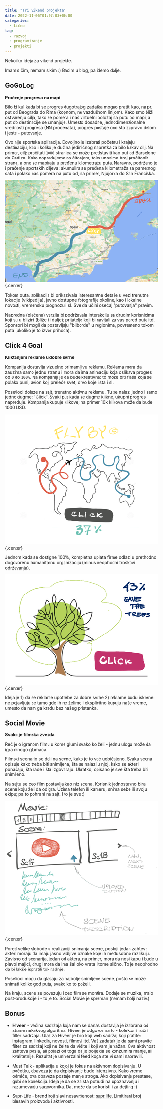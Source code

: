 ```yaml
---
title: "Tri vikend projekta"
date: 2022-11-06T01:07:03+00:00
categories:
  - Lično
tag:
  - razvoj
  - programiranje
  - projekti
---
```


Nekoliko ideja za vikend projekte.

Imam s čim, nemam s kim :) Bacim u blog, pa idemo dalje.

<!--more-->

## GoGoLog

**Praćenje progresa na mapi**

Bilo bi kul kada bi se progres dugotrajog zadatka mogao pratiti kao, na pr. put od Beograda do Rima (kopnom, ne vazdušnom linijom). Kako smo bliži ostvarenju cilja, tako se pomera i naš virtuelni položaj na putu po mapi, a put do destinacije se smanjuje. Umesto dosadne, jednodimenzionalne vrednosti progresa (NN procenata), progres postaje ono što zapravo delom i jeste - putovanje.

Ovo nije sportska aplikacija. Dovoljno je izabrati početnu i krajnju destinaciju, kao i koliko je dužina jediničnog napretka za bilo kakav cilj. Na primer, cilj: pročitati `1000` stranica se može predstaviti kao put od Barselone do Cadiza. Kako napredujemo sa čitanjem, tako unosimo broj pročitanih strana, a one se mapiraju u pređenu kilometražu puta. Naravno, podržano je i praćenje sportskih ciljeva: akumulira se pređena kilometraža sa pametnog sata i polako nas pomera na putu od, na primer, Njujorka do San Franciska.

![](gogolog.png)
{.center}

Tokom puta, aplikacija bi prikazivala interesantne detalje u vezi trenutne lokacije (vikipedija), javno dostupne fotografije okoline, kao i lokalne novosti, vremensku prognozu i sl. Sve da učini osećaj "putovanja" pravim.

Napredna (plaćena) verzija bi podržavala interakciju sa drugim korisnicima koji su u blizini (bliže ili dalje); prijatelje koji bi navijali za vas pored puta itd. Sponzori bi mogli da postavljaju "bilborde" u regionima, povremeno tokom puta (ukoliko je to izvor prihoda).


## Click 4 Goal

**Kliktanjem reklame u dobre svrhe**

Kompanija dostavlja vizuelno primamljivu reklamu. Reklama mora da zauzima samo jednu stranu i mora da ima animaciju koja oslikava progres od `0` do `100%`. Na kompaniji je da bude kreativna: to može biti flaša koja se polako puni, avion koji preleće svet, drvo koje lista i sl.

Posetioci dolaze na sajt, trenutno aktivnu reklamu. Tu se nalazi jedno i samo jedno dugme: "Click". Svaki put kada se dugme klikne, ukupni progres napreduje. Kompanija kupuje klikove; na primer 10k klikova može da bude 1000 USD.

![](click1.png)
{.center}

Jednom kada se dostigne 100%, kompletna uplata firme odlazi u prethodno dogovorenu humanitarnu organizaciju (minus neophodni troškovi održavanja).

![](click2.png)
{.center}

Ideja je 1) da se reklame upotrebe za dobre svrhe 2) reklame budu iskrene: ne pojavljuju se tamo gde ih ne želimo i eksplicitno kupuju naše vreme, umesto da nam ga kradu bez našeg pristanka.


## Social Movie

**Svako je filmska zvezda**

Reč je o igranom filmu u kome glumi svako ko želi - jednu ulogu može da igra mnogo glumaca.

Filmski scenario se deli na scene, kako je to već uobičajeno. Svaka scena opisuje kako treba biti snimljena, šta se nalazi u njoj, kako se akteri ponašaju, šta rade i šta izgovaraju. Ukratko, opisano je sve šta treba biti snimljeno.

Na sajtu se ceo film postavlja kao niz scena. Korisnik jednostavno bira scenu koju želi da odigra. Uzima telefon ili kameru, snima sebe ili svoju ekipu; pa to pohrani na sajt. I to je sve :)

![](social-movie.png)
{.center}

Pored velike slobode u realizaciji snimanja scene, postoji jedan zahtev: akteri moraju da imaju jasno vidljive oznake koje ih međusobno razlikuju. Zavisno od scenarija, jedan od aktera, na primer, mora da nosi kapu i bude u plavoj majici, drugi mora da ima šal oko vrata i tome slično. To je neophodno da bi lakše ispratili tok radnje.

Posetioci mogu da glasaju za najbolje snimljene scene, pošto se može snimati koliko god puta, svako ko to poželi.

Na kraju, scene se povezuju i ceo film se montira. Dodaje se muzika, malo post-produkcije i - to je to. Social Movie je spreman (nemam bolji naziv.)


## Bonus

+ **Hiveer** - većina sadržaja koja nam se danas dostavlja je izabrana od strane nekakvog algoritma. Hiveer je odgovor na to - kolektor i ručni filter sadržaja. Ulaz za Hiveer je bilo koji web sadržaj koji pratite: instagram, linkedin, novosti, filmovi itd. Vaš zadatak je da sami pravite filter za sadržaj koji ne želite da vidite i koji vam je važan. Ova aktivnost zahteva posla, ali polazi od toga da je bolje da se konzumira manje, ali kvalitetnije. Rezultat je univerzalni feed koga ste vi sami napravili.

+ Must Talk - aplikacija u kojoj je fokus na aktivnom dopisivanju. U početku, obaveza je da dopisivanje bude intenzivno. Kako vreme odmiče, ova obaveza postaje manje stroga. Ako dopisivanje prestane, gubi se konekcija. Ideja je da se zaista potrudi na upoznavanju i razumevanju sagovornika. Da, može da se koristi i za dejting :)

+ Supr-Life - brend koji slavi nesavršenost: [supr.life](https://supr.life). Limitirani broj blesavih proizvoda i aktivnosti.
